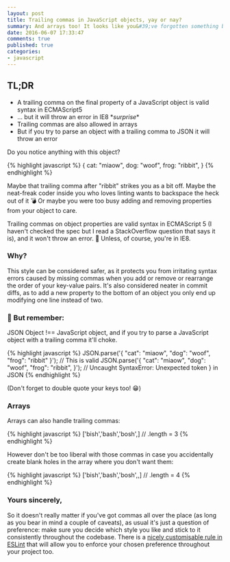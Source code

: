 ```yaml
---
layout: post
title: Trailing commas in JavaScript objects, yay or nay?
summary: And arrays too! It looks like you&#39;ve forgotten something but does it really matter?
date: 2016-06-07 17:33:47
comments: true
published: true
categories:
- javascript
---
```


## TL;DR

* A trailing comma on the final property of a JavaScript object is valid syntax in ECMAScript5
* ... but it will throw an error in IE8 \**surprise*\*
* Trailing commas are also allowed in arrays
* But if you try to parse an object with a trailing comma to JSON it will throw an error

Do you notice anything with this object?

{% highlight javascript %}
{
    cat: "miaow",
    dog: "woof",
    frog: "ribbit",
}
{% endhighlight %}

Maybe that trailing comma after "ribbit" strikes you as a bit off. Maybe the neat-freak coder inside you who loves linting wants to backspace the heck out of it :bomb: Or maybe you were too busy adding and removing properties from your object to care.

Trailing commas on object properties are valid syntax in ECMAScript 5 (I haven't checked the spec but I read a StackOverflow question that says it is), and it won't throw an error. :rotating_light: Unless, of course, you're in IE8.

### Why?

This style can be considered safer, as it protects you from irritating syntax errors caused by missing commas when you add or remove or rearrange the order of your key-value pairs. It's also considered neater in commit diffs, as to add a new property to the bottom of an object you only end up modifying one line instead of two.

### :rotating_light: But remember:

JSON Object !== JavaScript object, and if you try to parse a JavaScript object with a trailing comma it'll choke.

{% highlight javascript %}
JSON.parse('{ "cat": "miaow", "dog": "woof", "frog": "ribbit" }');
// This is valid
JSON.parse('{ "cat": "miaow", "dog": "woof", "frog": "ribbit", }');
// Uncaught SyntaxError: Unexpected token } in JSON
{% endhighlight %}

(Don't forget to double quote your keys too! :grin:)

### Arrays

Arrays can also handle trailing commas:

{% highlight javascript %}
['bish','bash','bosh',]     // .length = 3
{% endhighlight %}

However don't be too liberal with those commas in case you accidentally create blank holes in the array where you don't want them:

{% highlight javascript %}
['bish','bash','bosh',,]     // .length = 4
{% endhighlight %}

### Yours sincerely,

So it doesn't really matter if you've got commas all over the place (as long as you bear in mind a couple of caveats), as usual it's just a question of preference: make sure you decide which style you like and stick to it consistently throughout the codebase. There is a [nicely customisable rule in ESLint](http://eslint.org/docs/rules/comma-dangle) that will allow you to enforce your chosen preference throughout your project too.